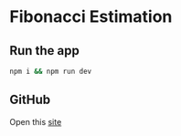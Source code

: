 # Fibonacci Estimation

## Run the app

```bash
npm i && npm run dev
```

## GitHub

Open this [site](https://www.thisisholti.com)
